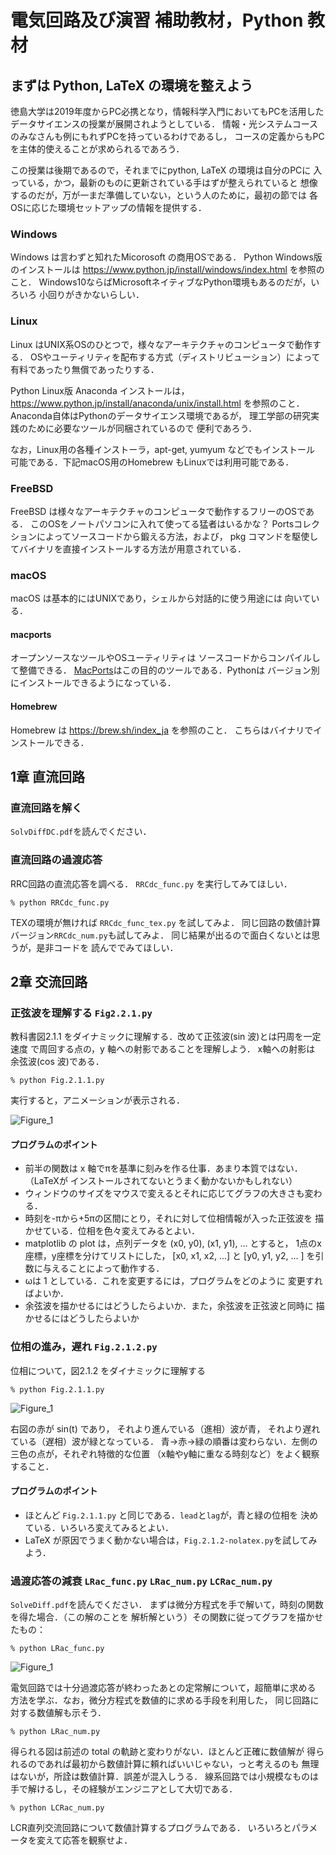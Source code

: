 # 電気回路及び演習 補助教材，Python 教材

## まずは Python, LaTeX の環境を整えよう

徳島大学は2019年度からPC必携となり，情報科学入門においてもPCを活用した
データサイエンスの授業が展開されようとしている．
情報・光システムコースのみなさんも例にもれずPCを持っているわけであるし，
コースの定義からもPCを主体的使えることが求められるであろう．

この授業は後期であるので，それまでにpython, LaTeX の環境は自分のPCに
入っている，かつ，最新のものに更新されている手はずが整えられていると
想像するのだが，万が一まだ準備していない，という人のために，最初の節では
各OSに応じた環境セットアップの情報を提供する．

### Windows 
Windows は言わずと知れたMicorosoft の商用OSである．
Python Windows版のインストールは
https://www.python.jp/install/windows/index.html 
を参照のこと．
Windows10ならばMicrosoftネイティブなPython環境もあるのだが，いろいろ
小回りがきかないらしい．

### Linux
Linux はUNIX系OSのひとつで，様々なアーキテクチャのコンピュータで動作する．
OSやユーティリティを配布する方式（ディストリビューション）によって
有料であったり無償であったりする．

Python Linux版 Anaconda インストールは，
https://www.python.jp/install/anaconda/unix/install.html
を参照のこと．
Anaconda自体はPythonのデータサイエンス環境であるが，
理工学部の研究実践のために必要なツールが同梱されているので
便利であろう．

なお，Linux用の各種インストーラ，apt-get, yumyum などでもインストール
可能である．下記macOS用のHomebrew もLinuxでは利用可能である．

### FreeBSD
FreeBSD は様々なアーキテクチャのコンピュータで動作するフリーのOSである．
このOSをノートパソコンに入れて使ってる猛者はいるかな？
Portsコレクションによってソースコードから鍛える方法，および，
pkg コマンドを駆使してバイナリを直接インストールする方法が用意されている．

### macOS
macOS は基本的にはUNIXであり，シェルから対話的に使う用途には
向いている．

#### macports

オープンソースなツールやOSユーティリティは
ソースコードからコンパイルして整備できる．
[MacPorts](https://www.macports.org)はこの目的のツールである．Pythonは
バージョン別にインストールできるようになっている．

#### Homebrew
Homebrew は https://brew.sh/index_ja を参照のこと．
こちらはバイナリでインストールできる．

## 1章 直流回路

### 直流回路を解く 

`SolvDiffDC.pdf`を読んでください．

### 直流回路の過渡応答

RRC回路の直流応答を調べる．
`RRCdc_func.py` を実行してみてほしい．

```
% python RRCdc_func.py
```

TEXの環境が無ければ `RRCdc_func_tex.py` を試してみよ．
同じ回路の数値計算バージョン`RRCdc_num.py`も試してみよ．
同じ結果が出るので面白くないとは思うが，是非コードを
読んででみてほしい．

## 2章 交流回路

### 正弦波を理解する `Fig2.2.1.py`

教科書図2.1.1 をダイナミックに理解する．改めて正弦波(sin 波)とは円周を一定速度
で周回する点の，y 軸への射影であることを理解しよう． x軸への射影は
余弦波(cos 波)である．

```
% python Fig.2.1.1.py
```

実行すると，アニメーションが表示される．

![Figure_1](https://user-images.githubusercontent.com/52724526/93433490-d01bfc80-f901-11ea-9a65-09e141006e69.png)

#### プログラムのポイント
* 前半の関数は x 軸でπを基準に刻みを作る仕事．あまり本質ではない．（LaTeXが
インストールされてないとうまく動かないかもしれない）
* ウィンドウのサイズをマウスで変えるとそれに応じてグラフの大きさも変わる．
* 時刻を-πから+5πの区間にとり，それに対して位相情報が入った正弦波を
描かせている．位相を色々変えてみるとよい．
* matplotlib の plot は，点列データを (x0, y0),  (x1, y1), ...  とすると，
1点のx座標，y座標を分けてリストにした，
[x0, x1, x2, ...] と [y0, y1, y2, ... ] を引数に与えることによって動作する．
* ωは 1 としている．これを変更するには，プログラムをどのように
変更すればよいか．
* 余弦波を描かせるにはどうしたらよいか．また，余弦波を正弦波と同時に
描かせるにはどうしたらよいか

### 位相の進み，遅れ `Fig.2.1.2.py`

位相について，図2.1.2 をダイナミックに理解する


```
% python Fig.2.1.1.py
```

![Figure_1](https://user-images.githubusercontent.com/52724526/93434635-600e7600-f903-11ea-9beb-c0776184f508.png)

右図の赤が sin(t) であり，
それより進んでいる（進相）波が青，
それより遅れている（遅相）波が緑となっている．
青→赤→緑の順番は変わらない．左側の三色の点が，それぞれ特徴的な位置
（x軸やy軸に重なる時刻など）をよく観察すること．

#### プログラムのポイント
* ほとんど `Fig.2.1.1.py` と同じである．`lead`と`lag`が，青と緑の位相を
決めている．いろいろ変えてみるとよい．
* LaTeX が原因でうまく動かない場合は，`Fig.2.1.2-nolatex.py`を試してみよう．

### 過渡応答の減衰 `LRac_func.py` `LRac_num.py` `LCRac_num.py`

`SolveDiff.pdf`を読んでください．
まずは微分方程式を手で解いて，時刻の関数を得た場合．（この解のことを
解析解という）その関数に従ってグラフを描かせたもの：

```
% python LRac_func.py
```

![Figure_1](https://user-images.githubusercontent.com/52724526/93469512-919b3780-f92b-11ea-9cec-aaae4404db8b.png)

電気回路では十分過渡応答が終わったあとの定常解について，超簡単に求める
方法を学ぶ．なお，微分方程式を数値的に求める手段を利用した，
同じ回路に対する数値解も示そう．

```
% python LRac_num.py
```

得られる図は前述の total の軌跡と変わりがない．ほとんど正確に数値解が
得られるのであれば最初から数値計算に頼ればいいじゃない，っと考えるのも
無理はないが，所詮は数値計算．誤差が混入しうる．
線系回路では小規模なものは手で解けるし，その経験がエンジニアとして大切である．


```
% python LCRac_num.py
```

LCR直列交流回路について数値計算するプログラムである．
いろいろとパラメータを変えて応答を観察せよ．
